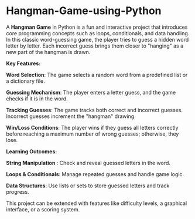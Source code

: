 # Hangman-Game-using-Python
A **Hangman Game** in Python is a fun and interactive project that introduces core programming concepts such as loops, conditionals, and data handling. In this classic word-guessing game, the player tries to guess a hidden word letter by letter. Each incorrect guess brings them closer to "hanging" as a new part of the hangman is drawn.

**Key Features:**

**Word Selection**: The game selects a random word from a predefined list or a dictionary file.

**Guessing Mechanism**: The player enters a letter guess, and the game checks if it is in the word.

**Tracking Guesses**: The game tracks both correct and incorrect guesses. Incorrect guesses increment the "hangman" drawing.

**Win/Loss Conditions**: The player wins if they guess all letters correctly before reaching a maximum number of wrong guesses; otherwise, they lose.

**Learning Outcomes:**

**String Manipulation** : Check and reveal guessed letters in the word.

**Loops & Conditionals**: Manage repeated guesses and handle game logic.

**Data Structures**: Use lists or sets to store guessed letters and track progress.

This project can be extended with features like difficulty levels, a graphical interface, or a scoring system.
